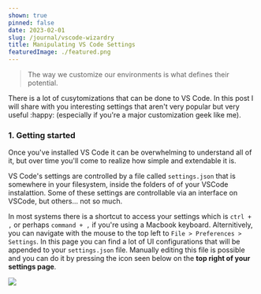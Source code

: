 ```yaml
---
shown: true
pinned: false
date: 2023-02-01
slug: /journal/vscode-wizardry
title: Manipulating VS Code Settings
featuredImage: ./featured.png
---
```


> The way we customize our environments is what defines their potential.

There is a lot of cusytomizations that can be done to VS Code. In this post I will share with you interesting settings that aren't very popular but very useful :happy: (especially if you're a major customization geek like me).

### 1. Getting started

Once you've installed VS Code it can be overwhelming to understand all of it, but over time you'll come to realize how simple and extendable it is.

VS Code's settings are controlled by a file called `settings.json` that is somewhere in your filesystem, inside the folders of of your VSCode instalattion. Some of these settings are controllable via an interface on VSCode, but others... not so much.

In most systems there is a shortcut to access your settings which is `ctrl + ,` or perhaps `command + ,` if you're using a Macbook keyboard. Alternitively, you can navigate with the mouse to the top left to `File > Preferences > Settings`. In this page you can find a lot of UI configurations that will be appended to your `settings.json` file. Manually editing this file is possible and you can do it by pressing the icon seen below on the **top right of your settings page**.

![](https://i.imgur.com/qTb9Sdv.png)
